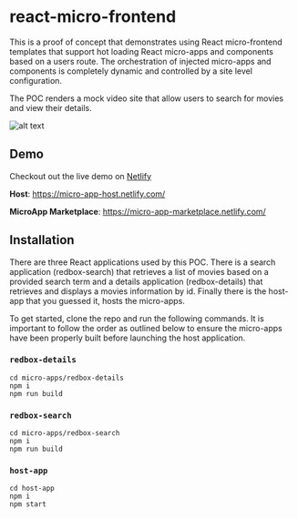 # react-micro-frontend
This is a proof of concept that demonstrates using React micro-frontend templates that support hot loading React micro-apps and components based on a users route. The orchestration of injected micro-apps and components is completely dynamic and controlled by a site level configuration. 

The POC renders a mock video site that allow users to search for movies and view their details.

![alt text](https://github.com/eschall/react-micro-frontend/blob/master/documentation/images/react-micro-frontend-poc.png)

## Demo

Checkout out the live demo on [Netlify](https://www.netlify.com/)

**Host**: https://micro-app-host.netlify.com/

**MicroApp Marketplace**: https://micro-app-marketplace.netlify.com/

## Installation

There are three React applications used by this POC. There is a search application (redbox-search) that retrieves a list of movies based on a provided search term and a details application (redbox-details) that retrieves and displays a movies information by id. Finally there is the host-app that you guessed it, hosts the micro-apps.

To get started, clone the repo and run the following commands. It is important to follow the order as outlined below to ensure the micro-apps have been properly built before launching the host application.

### `redbox-details`
```shell
cd micro-apps/redbox-details
npm i
npm run build
```

### `redbox-search`
```shell
cd micro-apps/redbox-search
npm i
npm run build
```

### `host-app`
```shell
cd host-app
npm i
npm start
```
